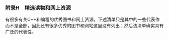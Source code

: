 ### 附录H　精选读物和网上资源

有很多有关C++和编程的优秀图书和网上资源。下述清单只是其中的一些代表作而不是全部，因此还有很多优秀的图书和网站这里没有列出；然后该清单确实具有广泛的代表性。

